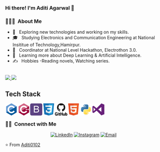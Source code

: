### Hi there! I'm Aditi Agarwal 👋

<h3> 👨🏻‍💻 &nbsp;About Me </h3>

- 🤔 &nbsp; Exploring new technologies and working on my skills.
- 🎓 &nbsp; Studying Electronics and Communication Engineering at National Insititue of Technology,Hamirpur.
- 💼 &nbsp; Coordinator at National Level Hackathon, Electrothon 3.0.
- 🌱 &nbsp; Learning more about Deep Learning & Artificial Intelligence.
- ✍️ &nbsp;  Hobbies -Reading novels, Watching series.

 
<br/>

<a href="https://github.com/Aditi0102">
  <img height="180em" src="https://github-readme-stats.vercel.app/api?username=Aditi0102&theme=buefy&show_icons=true" />
  <img height="180em" src="https://github-readme-stats.vercel.app/api/top-langs/?username=Aditi0102&theme=buefy&layout=compact" />
</a>

<br/>

## Tech Stack

[<img align = "left" width = "40px" height = "40px" src = "https://github.com/devicons/devicon/blob/master/icons/c/c-original.svg"/>]()
[<img align = "left" width = "40px" height = "40px" src = "https://github.com/devicons/devicon/blob/master/icons/cplusplus/cplusplus-original.svg"/>]()
[<img align = "left" width = "40px" height = "40px" src = "https://github.com/devicons/devicon/blob/master/icons/bootstrap/bootstrap-plain.svg"/>]()
[<img align = "left" width = "40px" height = "40px" src = "https://github.com/devicons/devicon/blob/master/icons/css3/css3-original.svg"/>]()
[<img align = "left" width = "40px" height = "40px" src = "https://github.com/devicons/devicon/blob/master/icons/github/github-original-wordmark.svg"/>]()
[<img align = "left" width = "40px" height = "40px" src = "https://github.com/devicons/devicon/blob/master/icons/html5/html5-original.svg"/>]()
[<img align = "left" width = "40px" height = "40px" src = "https://github.com/devicons/devicon/blob/master/icons/python/python-original.svg"/>]()
[<img align = "left" width = "40px" height = "40px" src = "https://github.com/devicons/devicon/blob/master/icons/visualstudio/visualstudio-plain.svg"/>]()

<br/>


<br/>

<h3> 🤝🏻 &nbsp;Connect with Me </h3>

<p align="center">
<a href="https://www.linkedin.com/in/aditi0102/"><img alt="LinkedIn" src="https://img.shields.io/badge/LinkedIn-aditi0102-blue?style=flat-square&logo=linkedin"></a> 
<a href="https://www.instagram.com/aditi_agrawal_20/"><img alt="Instagram" src="https://img.shields.io/badge/Instagram-aditi_agrawal_20-blue?style=flat-square&logo=instagram"></a>	 
<a href="mailto:aditiagrawal001@gmail.com"><img alt="Email" src="https://img.shields.io/badge/Email-aditiagrawal1001@gmail.com-blue?style=flat-square&logo=gmail"></a>

⭐️ From [Aditi0102](https://github.com/Aditi0102)
 
 

<!--
**Aditi0102/Aditi0102** is a ✨ _special_ ✨ repository because its `README.md` (this file) appears on your GitHub profile.


